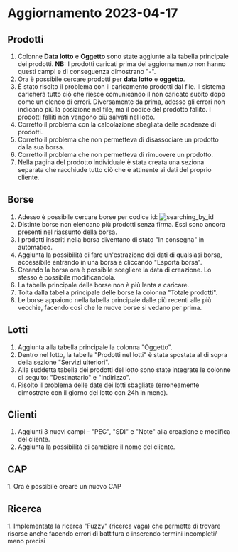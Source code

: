 <h1>Aggiornamento 2023-04-17</h1>

<h2>Prodotti</h2>

1. Colonne **Data lotto** e **Oggetto** sono state aggiunte alla tabella principale dei prodotti. **NB:** I prodotti caricati prima del aggiornamento non hanno questi campi e di conseguenza dimostrano "-". 
2. Ora è possibile cercare prodotti per **data lotto** e **oggetto**. 
3. È stato risolto il problema con il caricamento prodotti dal file. Il sistema caricherà tutto ciò che riesce comunicando il non caricato subito dopo come un elenco di errori. Diversamente da prima, adesso gli errori non indicano più la posizione nel file, ma il codice del prodotto fallito. I prodotti falliti non vengono più salvati nel lotto.  
4. Corretto il problema con la calcolazione sbagliata delle scadenze di prodotti.
5. Corretto il problema che non permetteva di disassociare un prodotto dalla sua borsa. 
6. Corretto il problema che non permetteva di rimuovere un prodotto. 
7. Nella pagina del prodotto individuale è stata creata una seziona separata che racchiude tutto ciò che è attinente ai dati del proprio cliente.

<h2>Borse</h2>

1. Adesso è possibile cercare borse per codice id:
![searching_by_id](https://user-images.githubusercontent.com/54367758/232389875-13208e2c-e873-4f30-aa95-08fdfdbc72ae.gif)
2. Distinte borse non elencano più prodotti senza firma. Essi sono ancora presenti nel riassunto della borsa.
3. I prodotti inseriti nella borsa diventano di stato "In consegna" in automatico. 
4. Aggiunta la possibilità di fare un'estrazione dei dati di qualsiasi borsa, accessibile entrando in una borsa e cliccando "Esporta borsa".
5. Creando la borsa ora è possibile scegliere la data di creazione. Lo stesso è possibile modificandola. 
6. La tabella principale delle borse non è più lenta a caricare. 
7. Tolta dalla tabella principale delle borse la colonna "Totale prodotti".
8. Le borse appaiono nella tabella principale dalle più recenti alle più vecchie, facendo così che le nuove borse si vedano per prima. 

<h2>Lotti</h2>

1. Aggiunta alla tabella principale la colonna "Oggetto".
2. Dentro nel lotto, la tabella "Prodotti nel lotti" è stata spostata al di sopra della sezione "Servizi ulteriori".
3. Alla suddetta tabella dei prodotti del lotto sono state integrate le colonne di seguito: "Destinatario" e "Indirizzo".
4. Risolto il problema delle date dei lotti sbagliate (erroneamente dimostrate con il giorno del lotto con 24h in meno).

<h2>Clienti</h2>

1. Aggiunti 3 nuovi campi - "PEC", "SDI" e "Note" alla creazione e modifica del cliente. 
2. Aggiunta la possibilità di cambiare il nome del cliente.

<h2>CAP</h2>
1. Ora è possibile creare un nuovo CAP

<h2>Ricerca</h2>
1. Implementata la ricerca "Fuzzy" (ricerca vaga) che permette di trovare risorse anche facendo errori di battitura o inserendo termini incompleti/ meno precisi
